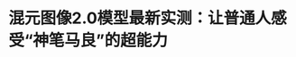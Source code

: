 <!DOCTYPE html>
<html lang="zh-CN">

<head>
    
<title>混元图像2.0模型最新实测：让普通人感受“神笔马良”的超能力_腾讯新闻</title>
<meta name="keywords" content="模型,腾讯,图像,神笔马良,hunyuan,混元,普通人,马良,文生">
<meta name="description" content="腾讯科技特约作者｜晓静      编辑｜萌萌      5月16日，腾讯混元推出Hunyuan Image2.0（混元图像2.0模型），基于超高压缩倍率的图像编解码器，全新扩散架构，实现超快的推理速....">
<meta name="author" content="腾讯网">
<meta name="copyright" content="Copyright 1998 - 2025 Tencent. All Rights Reserved">
<meta property="og:type" content="news" />

<meta property="og:title" content="混元图像2.0模型最新实测：让普通人感受“神笔马良”的超能力_腾讯新闻" />
<meta property="og:description" content="腾讯科技特约作者｜晓静      编辑｜萌萌      5月16日，腾讯混元推出Hunyuan Image2.0（混元图像2.0模型），基于超高压缩倍率的图像编解码器，全新扩散架构，实现超快的推理速...." />
<meta property="og:url" content="https://news.qq.com/rain/a/20250516A04MZ100" />
<meta property="og:image" content="https://inews.gtimg.com/om_ls/OFj_SW35jFhlQgTQyY6bJDlAyAmk3-H6znd0t5gpJsiPQAA_640330/0" />
<meta property="article:author" content="腾讯科技" />
<meta property="article:published_time" content="2025-05-16 12:53:52" />
<meta property="category" content="tech" />

<meta name="baidu-site-verification" content="jJeIJ5X7pP" />
    <meta charset="utf-8" />
<meta http-equiv="X-UA-Compatible" content="IE=Edge" />
<meta name="viewport" content="width=device-width, initial-scale=1, shrink-to-fit=no" />
<link rel="dns-prefetch" href="mat1.gtimg.com">
<link rel="dns-prefetch" href="i.news.qq.com">
<link rel="shortcut icon" href="https://mat1.gtimg.com/qqcdn/qqindex2021/favicon.ico">
<script nomodule="true" src="https://mat1.gtimg.com/qqcdn/qqindex2021/common-static/20240515201444/core3-37-1.min.js"></script>
<script>
  try {
    if (!window.IntersectionObserver) {
      var observerScript = document.createElement('script');
      observerScript.src = "https://mat1.gtimg.com/qqcdn/qqindex2021/common-static/20241024141058/intersection-observer-polyfill.js";
      document.head.appendChild(observerScript);
    }
  } catch (error) {}
</script>

<script>
  try {
    if (!Element.prototype.scrollTo) {
      var scrollScript = document.createElement('script');
      scrollScript.src = "https://mat1.gtimg.com/qqcdn/qqindex2021/common-static/20241025153001/scroll-behavior-polyfill.js";
      document.head.appendChild(scrollScript);
    }
  } catch (error) {}
</script>
<script>
  try {
    if ('scrollRestoration' in window.history) {
      window.history.scrollRestoration = 'manual';
    }
    window.isPcClient = Boolean(window.electron) && (
      window.navigator.userAgent.indexOf('pc-client') > 0 ||
      window.navigator.userAgent.indexOf('TencentNews') > 0
    );
  } catch {}
</script>
<script>
  try {
    if (window.isPcClient) {
      var bodyStyle = document.createElement('style');
      bodyStyle.innerText = 'body{ zoom: 0.95 }';
      document.head.appendChild(bodyStyle);
    }
  } catch {}
</script>
<script>
  window.DATA = {"url":"https://view.inews.qq.com/a/20250516A04MZ100","article_id":"20250516A04MZ100","article_type":"0","title":"混元图像2.0模型最新实测：让普通人感受“神笔马良”的超能力","desc":"腾讯科技特约作者｜晓静      编辑｜萌萌      5月16日，腾讯混元推出Hunyuan Image2.0（混元图像2.0模型），基于超高压缩倍率的图像编解码器，全新扩散架构，实现超快的推理速....","iNewsRecommendLevel":1,"abstract":"腾讯科技特约作者｜晓静      编辑｜萌萌      5月16日，腾讯混元推出Hunyuan Image2.0（混元图像2.0模型），基于超高压缩倍率的图像编解码器，全新扩散架构，实现超快的推理速....","catalog1":"tech","ad_channel_sign":"tech","introduction":"","media":"腾讯科技","media_id":"5540552","pubtime":"2025-05-16 12:53:52","comment_id":"8412280669","political":0,"cmsId":"20250516A04MZ100","cms_id":"20250516A04MZ100","closeAllAd":0,"closeAllFavorite":false,"originContent":{"directory":{"ai_list":[{"desc":"混元图像2.0模型发布","link":"AIPOS_0"},{"desc":"图像生成进入毫秒级时代","link":"AIPOS_1"},{"desc":"普通人的绘画自由","link":"AIPOS_2"},{"desc":"专业画师的生产力工具","link":"AIPOS_3"},{"desc":"实时文生图功能","link":"AIPOS_4"},{"desc":"双画布联动与多图层融合","link":"AIPOS_5"}],"enable":1,"list":null},"text":"\u003cdiv class=\"rich_media_content\"\u003e\u003cdiv style=\"color: rgb(0, 0, 0); text-align: start; text-wrap-mode: wrap\" data-exeditor-arbitrary-box=\"wrap\"\u003e\u003cp\u003e\u003c/p\u003e\u003c/div\u003e\u003cdiv style=\"color: rgb(0, 0, 0); text-align: start; text-wrap-mode: wrap\" data-exeditor-arbitrary-box=\"wrap\"\u003e\u003cp style=\"line-height: 1.15; margin-bottom: 24pt; margin-left: 0pt; margin-right: 0pt; margin-top: 3pt\"\u003e\u003cspan style=\"font-size: 16px\"\u003e\u003cspan style=\"color: rgb(0, 0, 0)\"\u003e\u003c!--IMG_0--\u003e\u003c/span\u003e\u003c/span\u003e\u003c/p\u003e\u003c/div\u003e\u003cp\u003e腾讯科技特约作者｜晓静\u003c/p\u003e\u003cp\u003e编辑｜萌萌\u003c/p\u003e\u003cp\u003e\u003c!--AIPOS_0--\u003e5月16日，腾讯混元推出Hunyuan Image2.0（混元图像2.0模型），基于超高压缩倍率的图像编解码器，全新扩散架构，实现超快的推理速度和超高质量图像生成，极大降低“AI味”。\u003c!--MID_AD_0--\u003e\u003c!--EOP_0--\u003e\u003c/p\u003e\u003c!--MID_ARTICLE_AD_0--\u003e\u003c!--PARAGRAPH_0--\u003e\u003cp\u003e\u003c!--AIPOS_1--\u003e这个模型的诞生，意味着图像生成进入了“毫秒级”时代——“所见即所得”，输入提示词的同时，即可看到图像发生变化，非常震撼。\u003c/p\u003e\u003cp\u003e当前主流文生图模型的最大问题是生成时间长，即使是业内领先的模型，也需要5-10秒才能生成一张图像。\u003c/p\u003e\u003cp\u003e此外，文生图模型普遍存在结果随机性问题，用户通常需要多次生成才能获得满意的结果。\u003c/p\u003e\u003cp\u003e标准的使用流程通常是“输入提示词→等待数秒→查看结果→调整重试”，对于复杂图像，可能需要十余次调整才能得到真正可用的图。\u003c/p\u003e\u003cp\u003e如果能做到“所见即所得”，对产业应用而言，意味着“降本增效”。对个人用户而言，这项技术提供了类似即时设计助手的体验：制作演讲插图、创意宠物照片等任务都可以快速完成。即时反馈机制能让创意连贯，让想法更流畅地表达。\u003c/p\u003e\u003cp data-exeditor-arbitrary-box=\"image-box\"\u003e\u003c!--IMG_1--\u003e\u003c/p\u003e\u003cp style=\"text-align: center\" class=\"qqnews_image_desc\"\u003e\u003cspan style=\"font-size: 14px\"\u003e\u003cspan style=\"color: rgb(102, 102, 102)\"\u003e图：Hunyuan Image2.0在客观评测中超越同类图像生成竞品\u003c/span\u003e\u003c/span\u003e\u003c/p\u003e\u003cp\u003e这个模型的表现究竟如何，有哪些典型的应用场景，腾讯科技也在第一时间进行了实测：\u003c/p\u003e\u003cp\u003e1、 文生图指令遵循的能力很强，能按照文字的改变，实时修改图片中的内容；\u003c/p\u003e\u003cp\u003e2、 图生图有“参考主体”、“参考轮廓”两种模式，用户可以自己设定参考的强度。实现图片的二次编辑能力。但是在实测中，对于轮廓不太清晰的图片，参考轮廓的模式可用性稍差；\u003c!--MID_AD_1--\u003e\u003c!--EOP_1--\u003e\u003c/p\u003e\u003c!--MID_ARTICLE_AD_1--\u003e\u003c!--PARAGRAPH_1--\u003e\u003cp\u003e3、 对专业设计来说，结合画板给线稿进行上色、生成各种风格、调光影，可以及时方便看到效果；\u003c/p\u003e\u003cp\u003e4、 双画布联动中的多图层融合功能，存在一定抽卡概率，需要多次调试（比如主体参考强度、提示词）才能达到比较好的效果。\u003c/p\u003e\u003cp\u003e目前，模型已经开放体验，体验地址：https://hunyuan.tencent.com/。\u003c/p\u003e\u003cp\u003e\u003cstrong\u003e\u003c!--AIPOS_2--\u003e一、普通人实现绘画自由，所思即所见\u003c/strong\u003e\u003c/p\u003e\u003cp\u003e\u003cstrong\u003e1、 文本生成图像：一边打字一边出图\u003c/strong\u003e\u003c/p\u003e\u003cp\u003e毫秒级响应这个词汇比较抽象，在测试中的体验是，随着用户打字输入，实时能够生成我们想要的东西。\u003c/p\u003e\u003cp\u003e比如，我逐渐输入提示词：人像摄影，爱因斯坦，背景是东方明珠电视塔，自拍角度。可以看到，画面是在实时变化的，加入了背景，并在最后切换了拍摄角度。\u003c/p\u003e\u003cp style=\"line-height: 1.15; margin-bottom: 24pt; margin-left: 0pt; margin-top: 3pt\" data-exeditor-arbitrary-box=\"image-box\"\u003e\u003c!--IMG_2--\u003e\u003c/p\u003e\u003cp\u003e人物的表情也可以瞬间改变，比如让爱因斯坦吐舌头：\u003c/p\u003e\u003cp style=\"line-height: 1.15; margin-bottom: 24pt; margin-left: 0pt; margin-top: 3pt\" data-exeditor-arbitrary-box=\"image-box\"\u003e\u003c!--IMG_3--\u003e\u003c/p\u003e\u003cp\u003e下面这个例子，\u003cstrong\u003e连续对画面增加或修改了多个细节\u003c/strong\u003e：一个女生，亚洲面孔，大眼睛，笑容灿烂，长头发，穿中式服装，戴上帽子，手绘风格。\u003c/p\u003e\u003cp\u003e模型都快速实时生成成功，尤其是戴上帽子这个环节，我们看到模型给女孩戴上了类似于蓑笠的帽子，和衣服很搭配，比如并没有生成棒球帽等和图片整体风格“违和”的元素。\u003c/p\u003e\u003cp style=\"line-height: 1.15; margin-bottom: 24pt; margin-left: 0pt; margin-top: 3pt\" data-exeditor-arbitrary-box=\"image-box\"\u003e\u003c!--IMG_4--\u003e\u003c/p\u003e\u003cp\u003e\u003cstrong\u003e2、 图像生成图像：可调节遵循强度\u003c/strong\u003e\u003c/p\u003e\u003cp\u003e除了文字直接生成图片，混元图像2.0也支持上传参考图，通过图生图。\u003c/p\u003e\u003cp\u003e但是，和传统生图模型不同的是，混元图像2.0可以提取主体或轮廓特征，融合文本指令生成新图像。用户可以自由选择参考主体、或参考轮廓两个模式。\u003c/p\u003e\u003cp\u003e如果选择\u003cstrong\u003e参考主体\u003c/strong\u003e，模型将会保持主体的一致性 ，角色、物体在生成中保持特征统一（如脸部，物体等）。而且，还能支持选择“参考强度”，强度越强，模型会越遵循原图主体；强度越弱，越有想象力。\u003c/p\u003e\u003cp style=\"line-height: 1.15; margin-bottom: 24pt; margin-left: 0pt; margin-top: 3pt; text-align: center\" data-exeditor-arbitrary-box=\"image-box\"\u003e\u003c!--IMG_5--\u003e\u003c/p\u003e\u003cp style=\"text-align: center\" class=\"qqnews_image_desc\"\u003e\u003cspan style=\"font-size: 14px\"\u003e\u003cspan style=\"color: rgb(102, 102, 102)\"\u003e图：主体一致输出，从左第一张图表示主体图，后面依次是主体图权重从低到高对应的效果图\u003c/span\u003e\u003c/span\u003e\u003c/p\u003e\u003cp\u003e通过图生图-参考主体这个功能，可以轻松给自己家宠物生成各种“整活儿”图片，比如上传一张猫咪照片，图像参考强度设定为92，让猫咪眼睛变大，在草地上，戴上皇冠。\u003c/p\u003e\u003cp data-exeditor-arbitrary-box=\"image-box\"\u003e\u003c!--IMG_6--\u003e\u003c/p\u003e\u003cp\u003e\u003cstrong\u003e如果选择参考轮廓\u003c/strong\u003e，模型会自动提取图片的轮廓，比如左图的机器猫，会被提取成右图的“线稿”，然后我们还可以根据自己的想法输入提示词进行二次创作。比如给它二次上色，转换风格，搭配背景、光影。\u003c!--MID_AD_2--\u003e\u003c!--EOP_2--\u003e\u003c/p\u003e\u003c!--MID_ARTICLE_AD_2--\u003e\u003c!--PARAGRAPH_2--\u003e\u003cp\u003e但是，这里也发现了一个小缺陷，如果上传毛绒绒的轮廓不清晰的物体，比如上面案例中的小猫，模型就很难提取出轮廓。\u003c/p\u003e\u003cdiv class=\"tableWrapper\" data-exeditor-arbitrary-box=\"wrap\"\u003e\u003cdiv class=\"tableWrapper\"\u003e\u003cdiv style=\"overflow-x: auto\"\u003e\u003ctable\u003e\u003ctbody\u003e\u003ctr style=\"height: 27px\" data-rowheight=\"27\"\u003e\u003ctd style=\"height: 27px; width: 272px\" data-colwidth=\"272\" data-rowheight=\"27\"\u003e\u003cp style=\"line-height: 1.15; margin-bottom: 24pt; margin-left: 0pt; margin-top: 3pt\" data-exeditor-arbitrary-box=\"image-box\"\u003e\u003cimg src=\"https://inews.gtimg.com/news_bt/O-_XaWXmXVagofuohPT-bmlWqxTW813_ozYSgqULv7Ca0AA/0\" data-width=\"253.931\" data-height=\"338.572\" data-exeditor-arbitrary-image=\"inline\" width=\"253.931\" style=\"display: inline-block; max-width: 100%\"/\u003e\u003c/p\u003e\u003c/td\u003e\u003ctd style=\"width: 365px\" data-colwidth=\"365\"\u003e\u003cp style=\"line-height: 1.15; margin-bottom: 24pt; margin-left: 0pt; margin-top: 3pt\" data-exeditor-arbitrary-box=\"image-box\"\u003e\u003cimg src=\"https://inews.gtimg.com/news_bt/Om7n1iibGSS2QwjuwfW1FaY0H3jcbefEnsn24M0yh_Zq8AA/0\" data-width=\"285.001\" data-height=\"469.022\" data-exeditor-arbitrary-image=\"inline\" width=\"285.001\" style=\"display: inline-block; max-width: 100%\"/\u003e\u003c/p\u003e\u003c/td\u003e\u003c/tr\u003e\u003c/tbody\u003e\u003c/table\u003e\u003c/div\u003e\u003c/div\u003e\u003c/div\u003e\u003cp\u003e同样，参考轮廓也可以设定参考的强度，比如下面的例子，左边第一张图表示边缘图，后面依次是轮廓图权重从低到高对应的效果图。\u003c/p\u003e\u003cp style=\"line-height: 1.15; margin-bottom: 24pt; margin-left: 0pt; margin-top: 3pt\" data-exeditor-arbitrary-box=\"image-box\"\u003e\u003c!--IMG_9--\u003e\u003c/p\u003e\u003cp\u003e\u003cstrong\u003e\u003c!--AIPOS_3--\u003e二、 专业画师的生产力工具\u003c/strong\u003e\u003c/p\u003e\u003cp\u003e\u003c!--AIPOS_4--\u003e实时文生图的功能，普通用户可以0门槛上手。如果有设计基础，还可以使用“双画布联动”画笔：左侧勾线，右侧即刻呈现上色预览，将过去“绘制—等待—修改”的创作流程压缩为一气呵成的实时预览。\u003c!--MID_AD_3--\u003e\u003c!--EOP_3--\u003e\u003c/p\u003e\u003c!--MID_ARTICLE_AD_3--\u003e\u003c!--PARAGRAPH_3--\u003e\u003cp\u003e比如下面这个案例，上传一张简单的汽车线稿，用prompt给它加上背景及颜色，迅速能够出现一个效果图片。但是在测试中我们发现，双画布的指令反应速度，可能会比实时文生图稍慢。\u003c/p\u003e\u003cp data-exeditor-arbitrary-box=\"image-box\"\u003e\u003c!--IMG_10--\u003e\u003c/p\u003e\u003cp\u003e还可以实时对图片进行风格的修改，添加小元素，对比和原图的效果。比如下面的例子，通过一张小猫的图片，生成“家居猫、公主猫、古惑仔猫”。\u003c/p\u003e\u003cdiv class=\"tableWrapper\" data-exeditor-arbitrary-box=\"wrap\"\u003e\u003cdiv class=\"tableWrapper\"\u003e\u003cdiv style=\"overflow-x: auto\"\u003e\u003ctable\u003e\u003ctbody\u003e\u003ctr style=\"height: 27px\" data-rowheight=\"27\"\u003e\u003ctd style=\"height: 27px; width: 120px\" data-colwidth=\"120\" data-rowheight=\"27\"\u003e\u003cp style=\"line-height: 1.3; margin-bottom: 3pt; margin-left: 0pt; margin-top: 3pt\"\u003e\u003cspan style=\"letter-spacing: 0pt\"\u003e\u003cspan style=\"font-size: 15px\"\u003e\u003cspan style=\"color: rgb(51, 51, 51)\"\u003e上传图片\u003c/span\u003e\u003c/span\u003e\u003c/span\u003e\u003c/p\u003e\u003c/td\u003e\u003ctd style=\"height: 27px; width: 120px\" data-colwidth=\"120\" data-rowheight=\"27\"\u003e\u003cp style=\"line-height: 1.3; margin-bottom: 3pt; margin-left: 0pt; margin-top: 3pt\"\u003e\u003cspan style=\"letter-spacing: 0pt\"\u003e\u003cspan style=\"font-size: 15px\"\u003e\u003cspan style=\"color: rgb(51, 51, 51)\"\u003eprompt\u003c/span\u003e\u003c/span\u003e\u003c/span\u003e\u003c/p\u003e\u003c/td\u003e\u003ctd style=\"height: 27px; width: 120px\" data-colwidth=\"120\" data-rowheight=\"27\"\u003e\u003cp style=\"line-height: 1.3; margin-bottom: 3pt; margin-left: 0pt; margin-top: 3pt\"\u003e\u003cspan style=\"letter-spacing: 0pt\"\u003e\u003cspan style=\"font-size: 15px\"\u003e\u003cspan style=\"color: rgb(51, 51, 51)\"\u003e画笔描绘\u003c/span\u003e\u003c/span\u003e\u003c/span\u003e\u003c/p\u003e\u003c/td\u003e\u003ctd style=\"height: 27px; width: 120px\" data-colwidth=\"120\" data-rowheight=\"27\"\u003e\u003cp style=\"line-height: 1.3; margin-bottom: 3pt; margin-left: 0pt; margin-top: 3pt\"\u003e\u003cspan style=\"letter-spacing: 0pt\"\u003e\u003cspan style=\"font-size: 15px\"\u003e\u003cspan style=\"color: rgb(51, 51, 51)\"\u003e输出图\u003c/span\u003e\u003c/span\u003e\u003c/span\u003e\u003c/p\u003e\u003c/td\u003e\u003c/tr\u003e\u003ctr style=\"height: 27px\" data-rowheight=\"27\"\u003e\u003ctd style=\"height: 81px; width: 120px\" rowspan=\"3\" data-colwidth=\"120\" data-rowheight=\"27,27,27\"\u003e\u003cp style=\"line-height: 1.3; margin-bottom: 3pt; margin-left: 0pt; margin-top: 3pt\" data-exeditor-arbitrary-box=\"image-box\"\u003e\u003cimg src=\"https://inews.gtimg.com/news_bt/OESCdrUwaCTCD_zL6IMO4XiVsekrhlgzkK2WJ81-UX6_wAA/0\" data-width=\"105.333\" data-height=\"158\" data-exeditor-arbitrary-image=\"inline\" width=\"105.333\" style=\"display: inline-block; max-width: 100%\"/\u003e\u003c/p\u003e\u003c/td\u003e\u003ctd style=\"height: 27px; width: 120px\" data-colwidth=\"120\" data-rowheight=\"27\"\u003e\u003cp style=\"line-height: 1.3; margin-bottom: 3pt; margin-left: 0pt; margin-top: 3pt\"\u003e\u003cspan style=\"letter-spacing: 0pt\"\u003e\u003cspan style=\"font-size: 15px\"\u003e\u003cspan style=\"color: rgb(51, 51, 51)\"\u003e3D毛绒质感的小猫戴着项圈，项圈上有个铃铛，站在家门前\u003c/span\u003e\u003c/span\u003e\u003c/span\u003e\u003c/p\u003e\u003c/td\u003e\u003ctd style=\"height: 27px; width: 120px\" data-colwidth=\"120\" data-rowheight=\"27\"\u003e\u003cp style=\"line-height: 1.3; margin-bottom: 3pt; margin-left: 0pt; margin-top: 3pt\" data-exeditor-arbitrary-box=\"image-box\"\u003e\u003cimg src=\"https://inews.gtimg.com/news_bt/OyD8SkPcGAcW-YP2eVceM-pQucYFZwdBPvYRrq8fcM6KYAA/0\" data-width=\"105.333\" data-height=\"106.106\" data-exeditor-arbitrary-image=\"inline\" width=\"105.333\" style=\"display: inline-block; max-width: 100%\"/\u003e\u003c/p\u003e\u003c/td\u003e\u003ctd style=\"height: 27px; width: 120px\" data-colwidth=\"120\" data-rowheight=\"27\"\u003e\u003cp style=\"line-height: 1.3; margin-bottom: 3pt; margin-left: 0pt; margin-top: 3pt\" data-exeditor-arbitrary-box=\"image-box\"\u003e\u003cimg src=\"https://inews.gtimg.com/news_bt/OxUoAsj--CBSOSB2QnMRmtr9Kg9fQUsj95qkxXBe-FfyoAA/0\" data-width=\"105.333\" data-height=\"105.333\" data-exeditor-arbitrary-image=\"inline\" width=\"105.333\" style=\"display: inline-block; max-width: 100%\"/\u003e\u003c/p\u003e\u003c/td\u003e\u003c/tr\u003e\u003ctr style=\"height: 27px\" data-rowheight=\"27\"\u003e\u003ctd style=\"height: 27px; width: 120px\" data-colwidth=\"120\" data-rowheight=\"27\"\u003e\u003cp style=\"line-height: 1.3; margin-bottom: 3pt; margin-left: 0pt; margin-top: 3pt\"\u003e\u003cspan style=\"letter-spacing: 0pt\"\u003e\u003cspan style=\"font-size: 15px\"\u003e\u003cspan style=\"color: rgb(51, 51, 51)\"\u003e3D毛绒质感的白色小猫，戴着超级闪亮的皇冠，站在玻璃橱窗里，周围都是绚烂的水晶\u003c/span\u003e\u003c/span\u003e\u003c/span\u003e\u003c/p\u003e\u003c/td\u003e\u003ctd style=\"height: 27px; width: 120px\" data-colwidth=\"120\" data-rowheight=\"27\"\u003e\u003cp style=\"line-height: 1.3; margin-bottom: 3pt; margin-left: 0pt; margin-top: 3pt\" data-exeditor-arbitrary-box=\"image-box\"\u003e\u003cimg src=\"https://inews.gtimg.com/news_bt/OvlT2L7A5qGVxdYU5bmJdOy7V5IUCjxOsYvNvx7YKRDpgAA/0\" data-width=\"105.333\" data-height=\"105.846\" data-exeditor-arbitrary-image=\"inline\" width=\"105.333\" style=\"display: inline-block; max-width: 100%\"/\u003e\u003c/p\u003e\u003c/td\u003e\u003ctd style=\"height: 27px; width: 120px\" data-colwidth=\"120\" data-rowheight=\"27\"\u003e\u003cp style=\"line-height: 1.3; margin-bottom: 3pt; margin-left: 0pt; margin-top: 3pt\" data-exeditor-arbitrary-box=\"image-box\"\u003e\u003cimg src=\"https://inews.gtimg.com/news_bt/OOxRP-KCkbTFIrvZGH8rqrwz1tmCVj7YCgD7DaytO7IawAA/0\" data-width=\"105.333\" data-height=\"105.333\" data-exeditor-arbitrary-image=\"inline\" width=\"105.333\" style=\"display: inline-block; max-width: 100%\"/\u003e\u003c/p\u003e\u003c/td\u003e\u003c/tr\u003e\u003ctr style=\"height: 27px\" data-rowheight=\"27\"\u003e\u003ctd style=\"height: 27px; width: 120px\" data-colwidth=\"120\" data-rowheight=\"27\"\u003e\u003cp style=\"line-height: 1.3; margin-bottom: 3pt; margin-left: 0pt; margin-top: 3pt\"\u003e\u003cspan style=\"letter-spacing: 0pt\"\u003e\u003cspan style=\"font-size: 15px\"\u003e\u003cspan style=\"color: rgb(51, 51, 51)\"\u003e3D毛绒质感的黑白猫，耳朵上有金属环，叼着雪茄，纹身，站在巷子里\u003c/span\u003e\u003c/span\u003e\u003c/span\u003e\u003c/p\u003e\u003c/td\u003e\u003ctd style=\"height: 27px; width: 120px\" data-colwidth=\"120\" data-rowheight=\"27\"\u003e\u003cp style=\"line-height: 1.3; margin-bottom: 3pt; margin-left: 0pt; margin-top: 3pt\" data-exeditor-arbitrary-box=\"image-box\"\u003e\u003cimg src=\"https://inews.gtimg.com/news_bt/OZkdjfPd5iyo8HJFJ9OPNf6ZNKHdSp6sJEektu9Y_GbgwAA/0\" data-width=\"105.333\" data-height=\"105.903\" data-exeditor-arbitrary-image=\"inline\" width=\"105.333\" style=\"display: inline-block; max-width: 100%\"/\u003e\u003c/p\u003e\u003c/td\u003e\u003ctd style=\"height: 27px; width: 120px\" data-colwidth=\"120\" data-rowheight=\"27\"\u003e\u003cp style=\"line-height: 1.3; margin-bottom: 3pt; margin-left: 0pt; margin-top: 3pt\" data-exeditor-arbitrary-box=\"image-box\"\u003e\u003cimg src=\"https://inews.gtimg.com/news_bt/OJM-jMwmvyg1khLCkL3JSUvRHRrCRjuk3EeadAidSst9AAA/0\" data-width=\"105.333\" data-height=\"105.333\" data-exeditor-arbitrary-image=\"inline\" width=\"105.333\" style=\"display: inline-block; max-width: 100%\"/\u003e\u003c/p\u003e\u003c/td\u003e\u003c/tr\u003e\u003c/tbody\u003e\u003c/table\u003e\u003c/div\u003e\u003c/div\u003e\u003c!--MID_AD_4--\u003e\u003c!--EOP_4--\u003e\u003c/div\u003e\u003c!--MID_ARTICLE_AD_4--\u003e\u003c!--PARAGRAPH_4--\u003e\u003cp\u003e再比如，将以下这只小狗放到游乐场中，戴上项圈，并转变风格。但是在测试中，我们发现，对于风格的定义会有主观性，有的时候复现的并不是我们脑中想象的样子，可能需要更多的细节进行描述。下面这只陶土风格的小狗，就和我的想象有点差别。\u003c/p\u003e\u003cp style=\"line-height: 1.15; margin-bottom: 24pt; margin-left: 0pt; margin-top: 3pt\" data-exeditor-arbitrary-box=\"image-box\"\u003e\u003c!--IMG_18--\u003e\u003c/p\u003e\u003cp\u003e另外，以下面这只赛博朋克风格的小狗为例，虽然模型能够识别并执行指令，但生成图像中的主体风格转换和元素添加并未完全体现“赛博朋克”的特征，要达到理想的风格效果仍需通过多轮提示词调整。但是与其它模型不同的是，即使需要调整，也能立即看到效果。\u003c/p\u003e\u003cp style=\"line-height: 1.15; margin-bottom: 24pt; margin-left: 0pt; margin-top: 3pt\" data-exeditor-arbitrary-box=\"image-box\"\u003e\u003c!--IMG_19--\u003e\u003c/p\u003e\u003cp\u003e\u003c!--AIPOS_5--\u003e对于设计师来说，还有一个多图层融合的实用功能，支持将多个草图/图片（如人物、配饰）叠加至同一画布，自由DIY，AI 自动协调透视与光影，对应提示词内容，生成融合图像。但是这个功能，存在一定抽卡概率，需要多次调试（比如主体参考强度、提示词）才能达到比较好的效果。\u003c/p\u003e\u003cdiv class=\"tableWrapper\" data-exeditor-arbitrary-box=\"wrap\"\u003e\u003cdiv class=\"tableWrapper\"\u003e\u003cdiv style=\"overflow-x: auto\"\u003e\u003ctable\u003e\u003ctbody\u003e\u003ctr style=\"height: 27px\" data-rowheight=\"27\"\u003e\u003ctd style=\"height: 27px; width: 150px\" data-colwidth=\"150\" data-rowheight=\"27\"\u003e\u003cp style=\"line-height: 1.3; margin-bottom: 3pt; margin-left: 0pt; margin-top: 3pt\"\u003e\u003cspan style=\"letter-spacing: 0pt\"\u003e\u003cspan style=\"font-size: 15px\"\u003e\u003cspan style=\"color: rgb(51, 51, 51)\"\u003eprompt\u003c/span\u003e\u003c/span\u003e\u003c/span\u003e\u003c/p\u003e\u003c/td\u003e\u003ctd style=\"height: 27px; width: 238px\" data-colwidth=\"238\" data-rowheight=\"27\"\u003e\u003cp style=\"line-height: 1.3; margin-bottom: 3pt; margin-left: 0pt; margin-top: 3pt\"\u003e\u003cspan style=\"letter-spacing: 0pt\"\u003e\u003cspan style=\"font-size: 15px\"\u003e\u003cspan style=\"color: rgb(51, 51, 51)\"\u003e上传图片\u003c/span\u003e\u003c/span\u003e\u003c/span\u003e\u003c/p\u003e\u003c/td\u003e\u003ctd style=\"height: 27px; width: 205px\" data-colwidth=\"205\" data-rowheight=\"27\"\u003e\u003cp style=\"line-height: 1.3; margin-bottom: 3pt; margin-left: 0pt; margin-top: 3pt\"\u003e\u003cspan style=\"letter-spacing: 0pt\"\u003e\u003cspan style=\"font-size: 15px\"\u003e\u003cspan style=\"color: rgb(51, 51, 51)\"\u003e输出图\u003c/span\u003e\u003c/span\u003e\u003c/span\u003e\u003c/p\u003e\u003c/td\u003e\u003c/tr\u003e\u003ctr style=\"height: 27px\" data-rowheight=\"27\"\u003e\u003ctd style=\"height: 27px; width: 150px\" data-colwidth=\"150\" data-rowheight=\"27\"\u003e\u003cp style=\"line-height: 1.3; margin-bottom: 3pt; margin-left: 0pt; margin-top: 3pt\"\u003e\u003cspan style=\"letter-spacing: 0pt\"\u003e\u003cspan style=\"font-size: 15px\"\u003e\u003cspan style=\"color: rgb(51, 51, 51)\"\u003e背景是冰川，3D渲染，企鹅\u003c/span\u003e\u003c/span\u003e\u003c/span\u003e\u003c/p\u003e\u003c/td\u003e\u003ctd style=\"width: 238px\" data-colwidth=\"238\"\u003e\u003cp style=\"line-height: 1.3; margin-bottom: 3pt; margin-left: 0pt; margin-top: 3pt\" data-exeditor-arbitrary-box=\"image-box\"\u003e\u003cimg src=\"https://inews.gtimg.com/news_bt/O1D9W-3BAkpn9CmRad2oZj27CulMAbCYIVufMWIanPgXAAA/0\" data-width=\"135.533\" data-height=\"113.197\" data-exeditor-arbitrary-image=\"inline\" width=\"135.533\" style=\"display: inline-block; max-width: 100%\"/\u003e\u003c/p\u003e\u003c/td\u003e\u003ctd style=\"width: 205px\" data-colwidth=\"205\"\u003e\u003cp style=\"line-height: 1.3; margin-bottom: 3pt; margin-left: 0pt; margin-top: 3pt\" data-exeditor-arbitrary-box=\"image-box\"\u003e\u003cimg src=\"https://inews.gtimg.com/news_bt/OST6AMY24Oq6nj0cXKss_5UbhCCz-1Je5mKi0oapO-WfAAA/0\" data-width=\"135.533\" data-height=\"135.533\" data-exeditor-arbitrary-image=\"inline\" width=\"135.533\" style=\"display: inline-block; max-width: 100%\"/\u003e\u003c/p\u003e\u003c/td\u003e\u003c/tr\u003e\u003c/tbody\u003e\u003c/table\u003e\u003c/div\u003e\u003c/div\u003e\u003c/div\u003e\u003cp\u003e但是，对于AI生成图片来说，即使是需要调整，速度快确实能“解千愁”，人类终于不必在等待中消磨创意，甚至让普通人也感受到了“神笔马良”般的超能力。\u003c/p\u003e\u003cdiv powered-by=\"qqnews_ex-editor\"\u003e\u003c/div\u003e\u003cstyle\u003e.rich_media_content{--news-tabel-th-night-color: #444444;--news-font-day-color: #333;--news-font-night-color: #d9d9d9;--news-bottom-distance: 22px}.rich_media_content p:not([data-exeditor-arbitrary-box=image-box]){letter-spacing:.5px;line-height:30px;margin-bottom:var(--news-bottom-distance);word-wrap:break-word}.rich_media_content{color:var(--news-font-day-color);font-size:18px}@media(prefers-color-scheme:dark){body:not([data-weui-theme=light]):not([dark-mode-disable=true]) .rich_media_content p:not([data-exeditor-arbitrary-box=image-box]){letter-spacing:.5px;line-height:30px;margin-bottom:var(--news-bottom-distance);word-wrap:break-word}body:not([data-weui-theme=light]):not([dark-mode-disable=true]) .rich_media_content{color:var(--news-font-night-color)}}.data_color_scheme_dark .rich_media_content p:not([data-exeditor-arbitrary-box=image-box]){letter-spacing:.5px;line-height:30px;margin-bottom:var(--news-bottom-distance);word-wrap:break-word}.data_color_scheme_dark .rich_media_content{color:var(--news-font-night-color)}.data_color_scheme_dark .rich_media_content{font-size:18px}.rich_media_content p[data-exeditor-arbitrary-box=image-box]{margin-bottom:11px}.rich_media_content\u003ediv:not(.qnt-video),.rich_media_content\u003esection{margin-bottom:var(--news-bottom-distance)}.rich_media_content hr{margin-bottom:var(--news-bottom-distance)}.rich_media_content .link_list{margin:0;margin-top:20px;min-height:0!important}.rich_media_content blockquote{background:#f9f9f9;border-left:6px solid #ccc;margin:1.5em 10px;padding:.5em 10px}.rich_media_content blockquote p{margin-bottom:0!important}.data_color_scheme_dark .rich_media_content blockquote{background:#323232}@media(prefers-color-scheme:dark){body:not([data-weui-theme=light]):not([dark-mode-disable=true]) .rich_media_content blockquote{background:#323232}}.rich_media_content ol[data-ex-list]{--ol-start: 1;--ol-list-style-type: decimal;list-style-type:none;counter-reset:olCounter calc(var(--ol-start,1) - 1);position:relative}.rich_media_content ol[data-ex-list]\u003eli\u003e:first-child::before{content:counter(olCounter,var(--ol-list-style-type)) '. ';counter-increment:olCounter;font-variant-numeric:tabular-nums;display:inline-block}.rich_media_content ul[data-ex-list]{--ul-list-style-type: circle;list-style-type:none;position:relative}.rich_media_content ul[data-ex-list].nonUnicode-list-style-type\u003eli\u003e:first-child::before{content:var(--ul-list-style-type) ' ';font-variant-numeric:tabular-nums;display:inline-block;transform:scale(0.5)}.rich_media_content ul[data-ex-list].unicode-list-style-type\u003eli\u003e:first-child::before{content:var(--ul-list-style-type) ' ';font-variant-numeric:tabular-nums;display:inline-block;transform:scale(0.8)}.rich_media_content ol:not([data-ex-list]){padding-left:revert}.rich_media_content ul:not([data-ex-list]){padding-left:revert}.rich_media_content table{display:table;border-collapse:collapse;margin-bottom:var(--news-bottom-distance)}.rich_media_content table th,.rich_media_content table td{word-wrap:break-word;border:1px solid #ddd;white-space:nowrap;padding:2px 5px}.rich_media_content table th{font-weight:700;background-color:#f0f0f0;text-align:left}.rich_media_content table p{margin-bottom:0!important}.data_color_scheme_dark .rich_media_content table th{background:var(--news-tabel-th-night-color)}@media(prefers-color-scheme:dark){body:not([data-weui-theme=light]):not([dark-mode-disable=true]) .rich_media_content table th{background:var(--news-tabel-th-night-color)}}.rich_media_content .qqnews_image_desc,.rich_media_content p[type=om-image-desc]{line-height:20px!important;text-align:center!important;font-size:14px!important;color:#666!important}.rich_media_content div[data-exeditor-arbitrary-box=wrap]:not([data-exeditor-arbitrary-box-special-style]){max-width:100%}.rich_media_content .qqnews-content{--wmfont: 0;--wmcolor: transparent;font-size:var(--wmfont);color:var(--wmcolor);line-height:var(--wmfont)!important;margin-bottom:var(--wmfont)!important}.rich_media_content .qqnews_sign_emphasis{background:#f7f7f7}.rich_media_content .qqnews_sign_emphasis ol{word-wrap:break-word;border:none;color:#5c5c5c;line-height:28px;list-style:none;margin:14px 0 6px;padding:16px 15px 4px}.rich_media_content .qqnews_sign_emphasis p{margin-bottom:12px!important}.rich_media_content .qqnews_sign_emphasis ol\u003eli\u003ep{padding-left:30px}.rich_media_content .qqnews_sign_emphasis ol\u003eli{list-style:none}.rich_media_content .qqnews_sign_emphasis ol\u003eli\u003ep:first-child::before{margin-left:-30px;content:counter(olCounter,decimal) ''!important;counter-increment:olCounter!important;font-variant-numeric:tabular-nums!important;background:#37f;border-radius:2px;color:#fff;font-size:15px;font-style:normal;text-align:center;line-height:18px;width:18px;height:18px;margin-right:12px;position:relative;top:-1px}.data_color_scheme_dark .rich_media_content .qqnews_sign_emphasis{background:#262626}.data_color_scheme_dark .rich_media_content .qqnews_sign_emphasis ol\u003eli\u003ep{color:#a9a9a9}@media(prefers-color-scheme:dark){body:not([data-weui-theme=light]):not([dark-mode-disable=true]) .rich_media_content .qqnews_sign_emphasis{background:#262626}body:not([data-weui-theme=light]):not([dark-mode-disable=true]) .rich_media_content .qqnews_sign_emphasis ol\u003eli\u003ep{color:#a9a9a9}}.rich_media_content h1,.rich_media_content h2,.rich_media_content h3,.rich_media_content h4,.rich_media_content h5,.rich_media_content h6{margin-bottom:var(--news-bottom-distance);font-weight:700}.rich_media_content h1{font-size:20px}.rich_media_content h2,.rich_media_content h3{font-size:19px}.rich_media_content h4,.rich_media_content h5,.rich_media_content h6{font-size:18px}.rich_media_content li:empty{display:none}.rich_media_content ul,.rich_media_content ol{margin-bottom:var(--news-bottom-distance)}.rich_media_content div\u003ep:only-child{margin-bottom:0!important}.rich_media_content .cms-cke-widget-title-wrap p{margin-bottom:0!important}\u003c/style\u003e\u003c/div\u003e","version":"v2"},"originAttribute":{"IMG_0":{"bigOrigUrl":"https://inews.gtimg.com/news_bt/OZgT56G5Oe0QTclh7mKBvAUi56iHUsd9ywcj_selik4KIAA/0","compressUrl":"https://inews.gtimg.com/news_bt/OZgT56G5Oe0QTclh7mKBvAUi56iHUsd9ywcj_selik4KIAA/641","desc":"","fullPic":"1","height":210,"imgurl0":"https://inews.gtimg.com/news_bt/OZgT56G5Oe0QTclh7mKBvAUi56iHUsd9ywcj_selik4KIAA/0","imgurl1000":"https://inews.gtimg.com/news_bt/OZgT56G5Oe0QTclh7mKBvAUi56iHUsd9ywcj_selik4KIAA/1000","islong":0,"origUrl":"https://inews.gtimg.com/news_bt/OZgT56G5Oe0QTclh7mKBvAUi56iHUsd9ywcj_selik4KIAA/641","size":275,"style":"display: inline-block; max-width: 100%; width: 604.733px","thumb":"https://inews.gtimg.com/news_bt/OZgT56G5Oe0QTclh7mKBvAUi56iHUsd9ywcj_selik4KIAA_181x181s/0","url":"https://inews.gtimg.com/news_bt/OZgT56G5Oe0QTclh7mKBvAUi56iHUsd9ywcj_selik4KIAA/641","width":641},"IMG_1":{"bigOrigUrl":"https://inews.gtimg.com/news_bt/OnddS4USCGXmH4D9pPO9LfNl-0WJ18SGvuU0SEqZUt_NwAA/0","compressUrl":"https://inews.gtimg.com/news_bt/OnddS4USCGXmH4D9pPO9LfNl-0WJ18SGvuU0SEqZUt_NwAA/641","desc":"","fullPic":"1","height":361,"imgurl0":"https://inews.gtimg.com/news_bt/OnddS4USCGXmH4D9pPO9LfNl-0WJ18SGvuU0SEqZUt_NwAA/0","imgurl1000":"https://inews.gtimg.com/news_bt/OnddS4USCGXmH4D9pPO9LfNl-0WJ18SGvuU0SEqZUt_NwAA/1000","islong":0,"origUrl":"https://inews.gtimg.com/news_bt/OnddS4USCGXmH4D9pPO9LfNl-0WJ18SGvuU0SEqZUt_NwAA/641","size":256,"style":"display: inline-block; max-width: 100%; width: 1080px","thumb":"https://inews.gtimg.com/news_bt/OnddS4USCGXmH4D9pPO9LfNl-0WJ18SGvuU0SEqZUt_NwAA_181x181s/0","url":"https://inews.gtimg.com/news_bt/OnddS4USCGXmH4D9pPO9LfNl-0WJ18SGvuU0SEqZUt_NwAA/641","width":641},"IMG_10":{"bigOrigUrl":"https://inews.gtimg.com/news_bt/GZ1es-MOtt2iEX8ArTM51aAJSsGTKmu3MaNLvK8JlUhEUAA/641","compressUrl":"https://inews.gtimg.com/news_bt/GZ1es-MOtt2iEX8ArTM51aAJSsGTKmu3MaNLvK8JlUhEUAA/641","desc":"","fullPic":"1","gifSize":1644,"gifUrl":"https://inews.gtimg.com/news_bt/GZ1es-MOtt2iEX8ArTM51aAJSsGTKmu3MaNLvK8JlUhEUAA/0","height":399,"imgurl0":"https://inews.gtimg.com/news_bt/GZ1es-MOtt2iEX8ArTM51aAJSsGTKmu3MaNLvK8JlUhEUAA/0","imgurl1000":"https://inews.gtimg.com/news_bt/GZ1es-MOtt2iEX8ArTM51aAJSsGTKmu3MaNLvK8JlUhEUAA/1000","isGif":1,"islong":0,"origUrl":"https://inews.gtimg.com/news_bt/GZ1es-MOtt2iEX8ArTM51aAJSsGTKmu3MaNLvK8JlUhEUAA/641","size":1644,"style":"display: inline-block; max-width: 100%; width: 604.733px","thumb":"https://inews.gtimg.com/news_bt/GZ1es-MOtt2iEX8ArTM51aAJSsGTKmu3MaNLvK8JlUhEUAA_181x181s/0","url":"https://inews.gtimg.com/news_bt/GZ1es-MOtt2iEX8ArTM51aAJSsGTKmu3MaNLvK8JlUhEUAA/641","width":641},"IMG_18":{"bigOrigUrl":"https://inews.gtimg.com/news_bt/GvpbnFICOMRE6xe5Q64epQXTsoNUxurtrR2WaoSFnGiJMAA/641","compressUrl":"https://inews.gtimg.com/news_bt/GvpbnFICOMRE6xe5Q64epQXTsoNUxurtrR2WaoSFnGiJMAA/641","desc":"","fullPic":"1","gifSize":3068,"gifUrl":"https://inews.gtimg.com/news_bt/GvpbnFICOMRE6xe5Q64epQXTsoNUxurtrR2WaoSFnGiJMAA/0","height":313,"imgurl0":"https://inews.gtimg.com/news_bt/GvpbnFICOMRE6xe5Q64epQXTsoNUxurtrR2WaoSFnGiJMAA/0","imgurl1000":"https://inews.gtimg.com/news_bt/GvpbnFICOMRE6xe5Q64epQXTsoNUxurtrR2WaoSFnGiJMAA/1000","isGif":1,"islong":0,"origUrl":"https://inews.gtimg.com/news_bt/GvpbnFICOMRE6xe5Q64epQXTsoNUxurtrR2WaoSFnGiJMAA/641","size":3068,"style":"display: inline-block; max-width: 100%; width: 604.733px","thumb":"https://inews.gtimg.com/news_bt/GvpbnFICOMRE6xe5Q64epQXTsoNUxurtrR2WaoSFnGiJMAA_181x181s/0","url":"https://inews.gtimg.com/news_bt/GvpbnFICOMRE6xe5Q64epQXTsoNUxurtrR2WaoSFnGiJMAA/641","width":641},"IMG_19":{"bigOrigUrl":"https://inews.gtimg.com/news_bt/GiHiB2FSjGZbUciEnydGIP1ks55PyX93-NoHVmLA62JA4AA/641","compressUrl":"https://inews.gtimg.com/news_bt/GiHiB2FSjGZbUciEnydGIP1ks55PyX93-NoHVmLA62JA4AA/641","desc":"","fullPic":"1","gifSize":1390,"gifUrl":"https://inews.gtimg.com/news_bt/GiHiB2FSjGZbUciEnydGIP1ks55PyX93-NoHVmLA62JA4AA/0","height":404,"imgurl0":"https://inews.gtimg.com/news_bt/GiHiB2FSjGZbUciEnydGIP1ks55PyX93-NoHVmLA62JA4AA/0","imgurl1000":"https://inews.gtimg.com/news_bt/GiHiB2FSjGZbUciEnydGIP1ks55PyX93-NoHVmLA62JA4AA/1000","isGif":1,"islong":0,"origUrl":"https://inews.gtimg.com/news_bt/GiHiB2FSjGZbUciEnydGIP1ks55PyX93-NoHVmLA62JA4AA/641","size":1390,"style":"display: inline-block; max-width: 100%; width: 604.733px","thumb":"https://inews.gtimg.com/news_bt/GiHiB2FSjGZbUciEnydGIP1ks55PyX93-NoHVmLA62JA4AA_181x181s/0","url":"https://inews.gtimg.com/news_bt/GiHiB2FSjGZbUciEnydGIP1ks55PyX93-NoHVmLA62JA4AA/641","width":641},"IMG_2":{"bigOrigUrl":"https://inews.gtimg.com/news_bt/GOHC0DDOgKm6K9ag-N967nO3IRVMupKGJX2t-yZLuwxiIAA/641","compressUrl":"https://inews.gtimg.com/news_bt/GOHC0DDOgKm6K9ag-N967nO3IRVMupKGJX2t-yZLuwxiIAA/641","desc":"","fullPic":"1","gifSize":3942,"gifUrl":"https://inews.gtimg.com/news_bt/GOHC0DDOgKm6K9ag-N967nO3IRVMupKGJX2t-yZLuwxiIAA/0","height":335,"imgurl0":"https://inews.gtimg.com/news_bt/GOHC0DDOgKm6K9ag-N967nO3IRVMupKGJX2t-yZLuwxiIAA/0","imgurl1000":"https://inews.gtimg.com/news_bt/GOHC0DDOgKm6K9ag-N967nO3IRVMupKGJX2t-yZLuwxiIAA/1000","isGif":1,"islong":0,"origUrl":"https://inews.gtimg.com/news_bt/GOHC0DDOgKm6K9ag-N967nO3IRVMupKGJX2t-yZLuwxiIAA/641","size":3942,"style":"display: inline-block; max-width: 100%; width: 604.733px","thumb":"https://inews.gtimg.com/news_bt/GOHC0DDOgKm6K9ag-N967nO3IRVMupKGJX2t-yZLuwxiIAA_181x181s/0","url":"https://inews.gtimg.com/news_bt/GOHC0DDOgKm6K9ag-N967nO3IRVMupKGJX2t-yZLuwxiIAA/641","width":641},"IMG_3":{"bigOrigUrl":"https://inews.gtimg.com/news_bt/GHp_jaF-9Q7LvKaScXQ8SyZ5u33jsnb3jcBOMTQa0DugYAA/641","compressUrl":"https://inews.gtimg.com/news_bt/GHp_jaF-9Q7LvKaScXQ8SyZ5u33jsnb3jcBOMTQa0DugYAA/641","desc":"","fullPic":"1","gifSize":1226,"gifUrl":"https://inews.gtimg.com/news_bt/GHp_jaF-9Q7LvKaScXQ8SyZ5u33jsnb3jcBOMTQa0DugYAA/0","height":521,"imgurl0":"https://inews.gtimg.com/news_bt/GHp_jaF-9Q7LvKaScXQ8SyZ5u33jsnb3jcBOMTQa0DugYAA/0","imgurl1000":"https://inews.gtimg.com/news_bt/GHp_jaF-9Q7LvKaScXQ8SyZ5u33jsnb3jcBOMTQa0DugYAA/1000","isGif":1,"islong":0,"origUrl":"https://inews.gtimg.com/news_bt/GHp_jaF-9Q7LvKaScXQ8SyZ5u33jsnb3jcBOMTQa0DugYAA/641","size":1226,"style":"display: inline-block; max-width: 100%; width: 604.733px","thumb":"https://inews.gtimg.com/news_bt/GHp_jaF-9Q7LvKaScXQ8SyZ5u33jsnb3jcBOMTQa0DugYAA_181x181s/0","url":"https://inews.gtimg.com/news_bt/GHp_jaF-9Q7LvKaScXQ8SyZ5u33jsnb3jcBOMTQa0DugYAA/641","width":641},"IMG_4":{"bigOrigUrl":"https://inews.gtimg.com/news_bt/GZOmgeGG_Nv_PK19JgNG6guXDKaQaI5JM0bkgrMtWp0hkAA/641","compressUrl":"https://inews.gtimg.com/news_bt/GZOmgeGG_Nv_PK19JgNG6guXDKaQaI5JM0bkgrMtWp0hkAA/641","desc":"","fullPic":"1","gifSize":4085,"gifUrl":"https://inews.gtimg.com/news_bt/GZOmgeGG_Nv_PK19JgNG6guXDKaQaI5JM0bkgrMtWp0hkAA/0","height":570,"imgurl0":"https://inews.gtimg.com/news_bt/GZOmgeGG_Nv_PK19JgNG6guXDKaQaI5JM0bkgrMtWp0hkAA/0","imgurl1000":"https://inews.gtimg.com/news_bt/GZOmgeGG_Nv_PK19JgNG6guXDKaQaI5JM0bkgrMtWp0hkAA/1000","isGif":1,"islong":0,"origUrl":"https://inews.gtimg.com/news_bt/GZOmgeGG_Nv_PK19JgNG6guXDKaQaI5JM0bkgrMtWp0hkAA/641","size":4085,"style":"display: inline-block; max-width: 100%; width: 604.733px","thumb":"https://inews.gtimg.com/news_bt/GZOmgeGG_Nv_PK19JgNG6guXDKaQaI5JM0bkgrMtWp0hkAA_181x181s/0","url":"https://inews.gtimg.com/news_bt/GZOmgeGG_Nv_PK19JgNG6guXDKaQaI5JM0bkgrMtWp0hkAA/641","width":641},"IMG_5":{"bigOrigUrl":"https://inews.gtimg.com/news_bt/OKXHOsmT6zW_pP36rxJuUqmb3VU6J75rVH3jATsWXHC-8AA/0","compressUrl":"https://inews.gtimg.com/news_bt/OKXHOsmT6zW_pP36rxJuUqmb3VU6J75rVH3jATsWXHC-8AA/641","desc":"","fullPic":"1","height":128,"imgurl0":"https://inews.gtimg.com/news_bt/OKXHOsmT6zW_pP36rxJuUqmb3VU6J75rVH3jATsWXHC-8AA/0","imgurl1000":"https://inews.gtimg.com/news_bt/OKXHOsmT6zW_pP36rxJuUqmb3VU6J75rVH3jATsWXHC-8AA/1000","islong":0,"origUrl":"https://inews.gtimg.com/news_bt/OKXHOsmT6zW_pP36rxJuUqmb3VU6J75rVH3jATsWXHC-8AA/641","size":409,"style":"display: inline-block; max-width: 100%; width: 604.733px","thumb":"https://inews.gtimg.com/news_bt/OKXHOsmT6zW_pP36rxJuUqmb3VU6J75rVH3jATsWXHC-8AA_181x181s/0","url":"https://inews.gtimg.com/news_bt/OKXHOsmT6zW_pP36rxJuUqmb3VU6J75rVH3jATsWXHC-8AA/641","width":641},"IMG_6":{"bigOrigUrl":"https://inews.gtimg.com/news_bt/G1fFthEY5M7yvS-8ALLuqnM5LAYqwrrIHb-OFxq23DpA0AA/641","compressUrl":"https://inews.gtimg.com/news_bt/G1fFthEY5M7yvS-8ALLuqnM5LAYqwrrIHb-OFxq23DpA0AA/641","desc":"","fullPic":"1","gifSize":3290,"gifUrl":"https://inews.gtimg.com/news_bt/G1fFthEY5M7yvS-8ALLuqnM5LAYqwrrIHb-OFxq23DpA0AA/0","height":494,"imgurl0":"https://inews.gtimg.com/news_bt/G1fFthEY5M7yvS-8ALLuqnM5LAYqwrrIHb-OFxq23DpA0AA/0","imgurl1000":"https://inews.gtimg.com/news_bt/G1fFthEY5M7yvS-8ALLuqnM5LAYqwrrIHb-OFxq23DpA0AA/1000","isGif":1,"islong":0,"origUrl":"https://inews.gtimg.com/news_bt/G1fFthEY5M7yvS-8ALLuqnM5LAYqwrrIHb-OFxq23DpA0AA/641","size":3290,"style":"display: inline-block; max-width: 100%; width: 604.733px","thumb":"https://inews.gtimg.com/news_bt/G1fFthEY5M7yvS-8ALLuqnM5LAYqwrrIHb-OFxq23DpA0AA_181x181s/0","url":"https://inews.gtimg.com/news_bt/G1fFthEY5M7yvS-8ALLuqnM5LAYqwrrIHb-OFxq23DpA0AA/641","width":641},"IMG_9":{"bigOrigUrl":"https://inews.gtimg.com/news_bt/OXeq6WOL_RQOKYuvcQWvIEbv8SK9nyNdoug5bBGrJMIkcAA/0","compressUrl":"https://inews.gtimg.com/news_bt/OXeq6WOL_RQOKYuvcQWvIEbv8SK9nyNdoug5bBGrJMIkcAA/641","desc":"","fullPic":"1","height":91,"imgurl0":"https://inews.gtimg.com/news_bt/OXeq6WOL_RQOKYuvcQWvIEbv8SK9nyNdoug5bBGrJMIkcAA/0","imgurl1000":"https://inews.gtimg.com/news_bt/OXeq6WOL_RQOKYuvcQWvIEbv8SK9nyNdoug5bBGrJMIkcAA/1000","islong":0,"origUrl":"https://inews.gtimg.com/news_bt/OXeq6WOL_RQOKYuvcQWvIEbv8SK9nyNdoug5bBGrJMIkcAA/641","size":425,"style":"display: inline-block; max-width: 100%; width: 604.733px","thumb":"https://inews.gtimg.com/news_bt/OXeq6WOL_RQOKYuvcQWvIEbv8SK9nyNdoug5bBGrJMIkcAA_181x181s/0","url":"https://inews.gtimg.com/news_bt/OXeq6WOL_RQOKYuvcQWvIEbv8SK9nyNdoug5bBGrJMIkcAA/641","width":641}},"selfDeclare":{},"userAddress":"北京","card":{"chlid":"5540552","chlname":"腾讯科技","desc":"腾讯新闻旗下腾讯科技官方账号，在这里读懂科技！","icon":"http://inews.gtimg.com/newsapp_ls/0/14332262234_200200/0","msgEntry":1,"uin":"ec62f28de666888ab91bdc47fb314e166d","update_frequency":"0","vip_desc":"腾讯新闻科技频道官方账号","vip_icon_night":"https://inews.gtimg.com/newsapp_bt/0/1128171011183_4151/0","vip_place":"left","vip_type":"20006","vip_icon":"https://inews.gtimg.com/newsapp_bt/0/1128164013310_1586/0","vip_type_new":"20006","suid":"8QMZ3XxU64wZuTw=","liveInfo":{"roomID":"1450245522","roomStatus":"2","cms_id":"RLV2025051303540800","article_type":"102"},"cpLevel":1},"interationCount":{"like":0,"collect":0,"share":0},"payment_info":{"is_free_to_read":0,"need_pay":0,"pay_type":"","text_free_percent":0},"article_is_pay":false,"payment_column_info_v1":{"is_column_pay":false,"read_count_all":0},"tag_info_item":null,"contentWordsNum":1977,"extraProperty":{"FeedbackDetailDisableInsert":0,"zanSkinType":""},"relateWelfare":{},"aiSwitch":true,"isOversize":false,"videoArr":[]};
</script>
<script>
  window.channelInfo = {"channelConfig":{"channelNav":[{"_auto_id":"1","active_alien_img":"","alien_img":"","channel_id":"news_news_home","is_local":"0","link":"https://www.qq.com","name_cn":"首页","name_en":"home"},{"_auto_id":"2","active_alien_img":"","alien_img":"","channel_id":"news_news_top","is_local":"0","link":"","name_cn":"要闻","name_en":"news"},{"_auto_id":"4","active_alien_img":"","alien_img":"","channel_id":"news_news_bj","is_local":"1","link":"","name_cn":"北京","name_en":"bj"},{"_auto_id":"5","active_alien_img":"","alien_img":"","channel_id":"news_news_finance","is_local":"0","link":"","name_cn":"财经","name_en":"finance"},{"_auto_id":"6","active_alien_img":"","alien_img":"","channel_id":"news_news_tech","is_local":"0","link":"","name_cn":"科技","name_en":"tech"},{"_auto_id":"7","active_alien_img":"","alien_img":"","channel_id":"tv","is_local":"0","link":"https://v.qq.com/channel/tv/?ptag=qqnews","name_cn":"电视剧","name_en":"tv"},{"_auto_id":"8","active_alien_img":"","alien_img":"","channel_id":"news_news_qa","is_local":"0","link":"","name_cn":"热问","name_en":"qa"},{"_auto_id":"9","active_alien_img":"","alien_img":"","channel_id":"news_news_ent","is_local":"0","link":"","name_cn":"娱乐","name_en":"ent"},{"_auto_id":"10","active_alien_img":"","alien_img":"","channel_id":"variety","is_local":"0","link":"https://v.qq.com/channel/variety/?ptag=qqnews","name_cn":"综艺","name_en":"variety"},{"_auto_id":"11","active_alien_img":"","alien_img":"","channel_id":"news_news_sports","is_local":"0","link":"","name_cn":"体育","name_en":"sports"},{"_auto_id":"13","active_alien_img":"","alien_img":"","channel_id":"news_news_nba","is_local":"0","link":"","name_cn":"NBA","name_en":"nba"},{"_auto_id":"14","active_alien_img":"","alien_img":"","channel_id":"news_news_world","is_local":"0","link":"","name_cn":"国际","name_en":"world"},{"_auto_id":"15","active_alien_img":"","alien_img":"","channel_id":"news_news_mil","is_local":"0","link":"","name_cn":"军事","name_en":"milite"},{"_auto_id":"16","active_alien_img":"","alien_img":"","channel_id":"news_news_auto","is_local":"0","link":"","name_cn":"汽车","name_en":"auto"},{"_auto_id":"17","active_alien_img":"","alien_img":"","channel_id":"news_news_house","is_local":"0","link":"","name_cn":"房产","name_en":"house"},{"_auto_id":"18","active_alien_img":"","alien_img":"","channel_id":"news_news_edu","is_local":"0","link":"","name_cn":"教育","name_en":"edu"},{"_auto_id":"19","active_alien_img":"","alien_img":"","channel_id":"news_news_antip","is_local":"0","link":"","name_cn":"健康","name_en":"health"},{"_auto_id":"20","active_alien_img":"","alien_img":"","channel_id":"news_news_video","is_local":"0","link":"","name_cn":"视频","name_en":"video"},{"_auto_id":"21","active_alien_img":"","alien_img":"","channel_id":"news_news_game","is_local":"0","link":"","name_cn":"游戏","name_en":"games"},{"_auto_id":"22","active_alien_img":"","alien_img":"","channel_id":"news_news_nchupin","is_local":"0","link":"","name_cn":"眼界","name_en":"chupin"},{"_auto_id":"24","active_alien_img":"","alien_img":"","channel_id":"news_news_football","is_local":"0","link":"","name_cn":"足球","name_en":"football"},{"_auto_id":"25","active_alien_img":"","alien_img":"","channel_id":"news_news_kepu","is_local":"0","link":"","name_cn":"科学","name_en":"kepu"},{"_auto_id":"26","active_alien_img":"","alien_img":"","channel_id":"news_news_digi","is_local":"0","link":"","name_cn":"数码","name_en":"digi"},{"_auto_id":"28","active_alien_img":"","alien_img":"","channel_id":"ymzx","is_local":"0","link":"https://gamer.qq.com/v2/cloudgame/game/96897?ichannel=txxwpc0Ftxxwpc1","name_cn":"元梦之星","name_en":"news_news_ymzx"},{"_auto_id":"31","active_alien_img":"","alien_img":"","channel_id":"movie","is_local":"0","link":"https://v.qq.com/channel/movie/?ptag=qqnews","name_cn":"电影","name_en":"movie"},{"_auto_id":"32","active_alien_img":"","alien_img":"","channel_id":"news_news_esport","is_local":"0","link":"","name_cn":"电竞","name_en":"esport"},{"_auto_id":"34","active_alien_img":"","alien_img":"","channel_id":"news_news_history","is_local":"0","link":"","name_cn":"历史","name_en":"history"},{"_auto_id":"35","active_alien_img":"","alien_img":"","channel_id":"news_news_baby","is_local":"0","link":"","name_cn":"育儿","name_en":"baby"},{"_auto_id":"36","active_alien_img":"","alien_img":"","channel_id":"hbjy","is_local":"0","link":"https://gp.qq.com/act/a20250421mnqlx/news.shtml","name_cn":"和平精英","name_en":"news_news_hbjy"},{"_auto_id":"37","active_alien_img":"","alien_img":"","channel_id":"cloud_gamer","is_local":"0","link":"https://gamer.qq.com/?ichannel=txxwpc0Ftxxwpc1","name_cn":"云游戏","name_en":"cloud_gamer"},{"_auto_id":"38","active_alien_img":"","alien_img":"","channel_id":"news_news_lic","is_local":"0","link":"","name_cn":"理财","name_en":"finance_licai"},{"_auto_id":"39","active_alien_img":"","alien_img":"","channel_id":"news_news_istock","is_local":"0","link":"","name_cn":"股票","name_en":"finance_stock"},{"_auto_id":"40","active_alien_img":"","alien_img":"","channel_id":"ren_min_shi_pin","is_local":"0","link":"https://news.qq.com/omn/author/8QMd3Hld74cbujbY?tab=om_video","name_cn":"人民视频","name_en":"ren_min_shi_pin"},{"_auto_id":"41","active_alien_img":"","alien_img":"","channel_id":"news_news_weather","is_local":"0","link":"https://tianqi.qq.com/index.htm","name_cn":"天气","name_en":"weather"}]}};
</script>
<script>
  window.articleConfig = {"rightConfig":[{"_auto_id":"1","category_key":"default","modules":"{\"moduleList\":[{\"title\":\"作者其他文章\",\"id\":\"user_article\"},{\"title\":\"精选视频\",\"id\":\"video_album\",\"videoType\":\"tag\",\"videoId\":\"aUepxrtchGM=\",\"isSticky\":0},{\"title\":\"下载条\",\"id\":\"download_banner\",\"isSticky\":1},{\"title\":\"热点榜\",\"id\":\"hot_rank_list\",\"isSticky\":1},{\"title\":\"广告推广\",\"id\":\"ssp_ad_module\",\"category\":\"ad_ssp\",\"loid\":\"109\",\"isSticky\":1},{\"title\":\"广告推广位\",\"id\":\"c2s_ad_module\",\"category\":\"right_c2s\",\"path\":\"QQcom_all_Rectangle-1|QQcom_all_Rectangle-2|QQcom_all_Rectangle-3\",\"isSticky\":1}]}"},{"_auto_id":"2","category_key":"ent","modules":"{\"moduleList\":[{\"title\":\"作者其他文章\",\"id\":\"user_article\"},{\"title\":\"精选视频\",\"id\":\"video_album\",\"videoType\":\"tag\",\"videoId\":\"aUepxrtchGM=\"},{\"title\":\"下载条\",\"id\":\"download_banner\",\"isSticky\":1},{\"title\":\"热点榜\",\"id\":\"hot_rank_list\",\"isSticky\":1},{\"title\":\"广告推广\",\"id\":\"ssp_ad_module\",\"category\":\"ad_ssp\",\"loid\":\"109\",\"isSticky\":1},{\"title\":\"广告推广\",\"id\":\"ssp_ad_module\",\"category\":\"ad_ssp\",\"loid\":\"117\",\"isSticky\":1}]}"},{"_auto_id":"3","category_key":"game","modules":"{\"moduleList\":[{\"title\":\"作者其他文章\",\"id\":\"user_article\"},{\"title\":\"精选视频\",\"id\":\"video_album\",\"videoType\":\"tag\",\"videoId\":\"aUepxrtchGM=\"},{\"title\":\"热门游戏\",\"id\":\"recommend_game\",\"isSticky\":0},{\"title\":\"下载条\",\"id\":\"download_banner\",\"isSticky\":1},{\"title\":\"热点榜\",\"id\":\"hot_rank_list\",\"isSticky\":1},{\"title\":\"广告推广\",\"id\":\"ssp_ad_module\",\"category\":\"ad_ssp\",\"loid\":\"109\",\"isSticky\":1},{\"title\":\"广告推广位\",\"id\":\"c2s_ad_module\",\"category\":\"right_c2s\",\"path\":\"QQcom_all_Rectangle-1|QQcom_all_Rectangle-2|QQcom_all_Rectangle-3\",\"isSticky\":1}]}"},{"_auto_id":"4","category_key":"tech","modules":"{\"moduleList\":[{\"title\":\"作者其他文章\",\"id\":\"user_article\"},{\"title\":\"精选视频\",\"id\":\"video_album\",\"videoType\":\"tag\",\"videoId\":\"aUepxrtchGM=\"},{\"title\":\"下载条\",\"id\":\"download_banner\",\"isSticky\":1},{\"title\":\"热点榜\",\"id\":\"hot_rank_list\",\"isSticky\":1},{\"title\":\"广告推广\",\"id\":\"ssp_ad_module\",\"category\":\"ad_ssp\",\"loid\":\"109\",\"isSticky\":1},{\"title\":\"广告推广位\",\"id\":\"c2s_ad_module\",\"category\":\"right_c2s\",\"path\":\"QQcom_all_Rectangle-1|QQcom_all_Rectangle-2|QQcom_all_Rectangle-3\",\"isSticky\":1}]}"},{"_auto_id":"5","category_key":"finance","modules":"{\"moduleList\":[{\"title\":\"作者其他文章\",\"id\":\"user_article\"},{\"title\":\"精选视频\",\"id\":\"video_album\",\"videoType\":\"tag\",\"videoId\":\"aUepxrtchGM=\"},{\"title\":\"下载条\",\"id\":\"download_banner\",\"isSticky\":1},{\"title\":\"热点榜\",\"id\":\"hot_rank_list\",\"isSticky\":1},{\"title\":\"广告推广\",\"id\":\"ssp_ad_module\",\"category\":\"ad_ssp\",\"loid\":\"109\",\"isSticky\":1},{\"title\":\"广告推广位\",\"id\":\"c2s_ad_module\",\"category\":\"right_c2s\",\"path\":\"QQcom_all_Rectangle-1|QQcom_all_Rectangle-2|QQcom_all_Rectangle-3\",\"isSticky\":1}]}"},{"_auto_id":"6","category_key":"news","modules":"{\"moduleList\":[{\"title\":\"作者其他文章\",\"id\":\"user_article\"},{\"title\":\"精选视频\",\"id\":\"video_album\",\"videoType\":\"tag\",\"videoId\":\"aUepxrtchGM=\"},{\"title\":\"下载条\",\"id\":\"download_banner\",\"isSticky\":1},{\"title\":\"热点榜\",\"id\":\"hot_rank_list\",\"isSticky\":1},{\"title\":\"广告推广\",\"id\":\"ssp_ad_module\",\"category\":\"ad_ssp\",\"loid\":\"109\",\"isSticky\":1},{\"title\":\"广告推广位\",\"id\":\"c2s_ad_module\",\"category\":\"right_c2s\",\"path\":\"QQcom_all_Rectangle-1|QQcom_all_Rectangle-2|QQcom_all_Rectangle-3\",\"isSticky\":1}]}"},{"_auto_id":"7","category_key":"fashion","modules":"{\"moduleList\":[{\"title\":\"作者其他文章\",\"id\":\"user_article\"},{\"title\":\"精选视频\",\"id\":\"video_album\",\"videoType\":\"tag\",\"videoId\":\"aUepxrtchGM=\"},{\"title\":\"下载条\",\"id\":\"download_banner\",\"isSticky\":1},{\"title\":\"热点榜\",\"id\":\"hot_rank_list\",\"isSticky\":1},{\"title\":\"广告推广\",\"id\":\"ssp_ad_module\",\"category\":\"ad_ssp\",\"loid\":\"109\",\"isSticky\":1},{\"title\":\"广告推广位\",\"id\":\"c2s_ad_module\",\"category\":\"right_c2s\",\"path\":\"QQcom_all_Rectangle-1|QQcom_all_Rectangle-2|QQcom_all_Rectangle-3\",\"isSticky\":1}]}"},{"_auto_id":"8","category_key":"sports","modules":"{\"moduleList\":[{\"title\":\"作者其他文章\",\"id\":\"user_article\"},{\"title\":\"精选视频\",\"id\":\"video_album\",\"videoType\":\"tag\",\"videoId\":\"aUepxrtchGM=\"},{\"title\":\"下载条\",\"id\":\"download_banner\",\"isSticky\":1},{\"title\":\"热点榜\",\"id\":\"hot_rank_list\",\"isSticky\":1},{\"title\":\"广告推广\",\"id\":\"ssp_ad_module\",\"category\":\"ad_ssp\",\"loid\":\"109\",\"isSticky\":1},{\"title\":\"广告推广位\",\"id\":\"c2s_ad_module\",\"category\":\"right_c2s\",\"path\":\"QQcom_all_Rectangle-1|QQcom_all_Rectangle-2|QQcom_all_Rectangle-3\",\"isSticky\":1}]}"},{"_auto_id":"9","category_key":"health","modules":"{\"moduleList\":[{\"title\":\"作者其他文章\",\"id\":\"user_article\"},{\"title\":\"精选视频\",\"id\":\"video_album\",\"videoType\":\"tag\",\"videoId\":\"aUepxrtchGM=\"},{\"title\":\"下载条\",\"id\":\"download_banner\",\"isSticky\":1},{\"title\":\"热点榜\",\"id\":\"hot_rank_list\",\"isSticky\":1},{\"title\":\"广告推广\",\"id\":\"ssp_ad_module\",\"category\":\"ad_ssp\",\"loid\":\"109\",\"isSticky\":1},{\"title\":\"广告推广位\",\"id\":\"c2s_ad_module\",\"category\":\"right_c2s\",\"path\":\"QQcom_all_Rectangle-1|QQcom_all_Rectangle-2|QQcom_all_Rectangle-3\",\"isSticky\":1}]}"},{"_auto_id":"10","category_key":"nba","modules":"{\"moduleList\":[{\"title\":\"作者其他文章\",\"id\":\"user_article\"},{\"title\":\"精选视频\",\"id\":\"video_album\",\"videoType\":\"tag\",\"videoId\":\"aUepxrtchGM=\"},{\"title\":\"下载条\",\"id\":\"download_banner\",\"isSticky\":1},{\"title\":\"热点榜\",\"id\":\"hot_rank_list\",\"isSticky\":1},{\"title\":\"广告推广\",\"id\":\"ssp_ad_module\",\"category\":\"ad_ssp\",\"loid\":\"109\",\"isSticky\":1},{\"title\":\"广告推广位\",\"id\":\"c2s_ad_module\",\"category\":\"right_c2s\",\"path\":\"QQcom_all_Rectangle-1|QQcom_all_Rectangle-2|QQcom_all_Rectangle-3\",\"isSticky\":1}]}"},{"_auto_id":"11","category_key":"edu","modules":"{\"moduleList\":[{\"title\":\"作者其他文章\",\"id\":\"user_article\"},{\"title\":\"精选视频\",\"id\":\"video_album\",\"videoType\":\"tag\",\"videoId\":\"aUWpxLNdg2c=\"},{\"title\":\"下载条\",\"id\":\"download_banner\",\"isSticky\":1},{\"title\":\"热点榜\",\"id\":\"hot_rank_list\",\"isSticky\":1},{\"title\":\"广告推广\",\"id\":\"ssp_ad_module\",\"category\":\"ad_ssp\",\"loid\":\"109\",\"isSticky\":1},{\"title\":\"广告推广位\",\"id\":\"c2s_ad_module\",\"category\":\"right_c2s\",\"path\":\"QQcom_all_Rectangle-1|QQcom_all_Rectangle-2|QQcom_all_Rectangle-3\",\"isSticky\":1}]}"},{"_auto_id":"12","category_key":"ad","modules":"{\"moduleList\":[{\"title\":\"广告推广\",\"id\":\"ssp_ad_module\",\"category\":\"ad_ssp\",\"loid\":\"109\",\"isSticky\":1},{\"title\":\"广告推广位\",\"id\":\"c2s_ad_module\",\"category\":\"right_c2s\",\"path\":\"QQcom_all_Rectangle-1|QQcom_all_Rectangle-2|QQcom_all_Rectangle-3\",\"isSticky\":1}]}"}],"tonglanAdConfig":[{"_auto_id":"1","modules":"{\"moduleList\":[{\"title\":\"广告推广位\",\"id\":\"top\",\"category\":\"top_c2s\",\"path\":\"QQcom_all_Width1-1\"},{\"title\":\"广告推广位\",\"id\":\"bottom\",\"category\":\"bottom_c2s\",\"path\":\"QQcom_all_Width1-2\"}]}"}],"bottomConfig":[],"videoAdConfig":[{"_auto_id":"1","normal_time":"10","switch":"1","video_count":"0","video_time":"0"}],"rightGameConfig":[{"_auto_id":"2","desc":"连续登录送游戏钻石，群雄共聚称霸沙城","icon":"https://inews.gtimg.com/newsapp_bt/0/0627161037914_3816/0","link":"https://s.iwan.qq.com/opengame/tenvideo/index.html?hidestatusbar=1&hidetitlebar=1&immersive=1&syswebview=1&landscape=1&gameid=49085&url=https%3A%2F%2Fgz-file.91ninthpalace.com%2Fwzzx%2Findex_tencent_iwan.html%20&ref_ele=90015","name":"王者之心2"},{"_auto_id":"3","desc":"上线送VIP！万人同屏横扫沙城","icon":"https://inews.gtimg.com/newsapp_bt/0/0627155752146_4584/0","link":"https://s.iwan.qq.com/opengame/tenvideo/index.html?hidestatusbar=1&hidetitlebar=1&immersive=1&landscape=1&syswebview=1&gameid=47203&url=https%3A%2F%2Fcqss2login.bigrnet.com%2Fiwan%2Fh5%2Fplay%2Floading&ref_ele=90015","name":"传奇盛世"},{"_auto_id":"4","desc":"超高爆率，经典玩法","icon":"https://inews.gtimg.com/newsapp_bt/0/0627160641137_9103/0","link":"https://s.iwan.qq.com/opengame/tenvideo/index.html?hidestatusbar=1&hidetitlebar=1&immersive=1&syswebview=1&gameid=43803&url=https%3A%2F%2Fsdk.mxzgame.com%2FGames%2Fportal%2F108337%2FTXVApp&ref_ele=90015","name":"新不良人"},{"_auto_id":"6","desc":"超多福利登录即领，海量游戏任你畅玩","icon":"https://inews.gtimg.com/newsapp_bt/0/111315495935_3595/0","link":"https://dldir3.qq.com/minigamefile/webdownloads/QQGameMini_silent_1002020001_cid0.exe","name":"QQ游戏大厅"},{"_auto_id":"7","desc":"纯正经典玩法，欢乐挑战赛火热来袭","icon":"https://inews.gtimg.com/newsapp_bt/0/070918050891_4971/0","link":"https://minigame.qq.com/h5game_frame_test/?appid=200904&ifid=1502020001","name":"欢乐斗地主"},{"_auto_id":"8","desc":"新服大放送，享赚你就来","icon":"https://inews.gtimg.com/newsapp_bt/0/0627154608860_7318/0","link":"https://s.iwan.qq.com/opengame/tenvideo/index.html?hidestatusbar=1&hidetitlebar=1&immersive=1&syswebview=1&landscape=1&gameid=43403&url=https%3A%2F%2Flogin-wxxyx2-bzsc.jikewan.com%2Fgame%2Fcqtxvideo.html&ref_ele=90015","name":"百战沙城"},{"_auto_id":"9","desc":"全新极速版本爽玩！送新武魂转换卡","icon":"https://inews.gtimg.com/newsapp_bt/0/1016115936984_7153/0","link":"https://s.iwan.qq.com/opengame/tenvideo/index.html?hidestatusbar=1&hidetitlebar=1&immersive=1&syswebview=1&gameid=51477&url=https%3A%2F%2Fh5sdk.cdqcwl.com%2Fsdk%2Ftxaiwandefault%2Fce43a6806214ed5b3e2227ca7e99e27a%2F2231&ref_ele=90015","name":"斗罗大陆"},{"_auto_id":"10","desc":"原汁原味，正版授权","icon":"https://inews.gtimg.com/newsapp_bt/0/0627160844946_1794/0","link":"https://s.iwan.qq.com/opengame/tenvideo/index.html?hidetitlebar=1&immersive=1&syswebview=1&landscape=1&gameid=37275&url=https%3A%2F%2Fsdk.mxzgame.com%2FGames%2Fportal%2F100211%2FTXVApp&ref_ele=90015","name":"原始传奇"},{"_auto_id":"11","desc":"登录领神秘巨星，打造巅峰阵容","icon":"https://inews.gtimg.com/newsapp_bt/0/0701170959368_8122/0","link":"https://s.iwan.qq.com/opengame/tenvideo/index.html?hidestatusbar=1&hidetitlebar=1&immersive=1&syswebview=1&gameid=40591&url=https%3A%2F%2Frh.diaigame.com%2Fh5plat%2Fplay%2Fpackage_code%2FP0012462&ref_ele=90015","name":"巅峰冠军足球"},{"_auto_id":"12","desc":"赛季制实时PVP联机对战","icon":"https://inews.gtimg.com/newsapp_bt/0/0701165259701_7142/0","link":"https://s.iwan.qq.com/opengame/tenvideo/index.html?hidestatusbar=1&hidetitlebar=1&immersive=1&syswebview=1&gameid=49634&url=https%3A%2F%2Ffootball.shenshoucdn.com%2Ffootball_new%2Fh5%2Ftxsp%2Findex.html&ref_ele=90015","name":"球场风云"},{"_auto_id":"13","desc":"专注超爽打宝体验","icon":"https://inews.gtimg.com/newsapp_bt/0/0627154956673_3154/0","link":"https://s.iwan.qq.com/opengame/tenvideo/index.html?hidestatusbar=1&hidetitlebar=1&immersive=1&syswebview=1&gameid=41057&url=https%3A%2F%2Fh5apily.fire2333.com%2Fh5sdk%2Ftxshipin%2Findex%2F3200222%2F3200112&ref_ele=90015","name":"传奇至尊"},{"_auto_id":"16","desc":"火爆新服，福利满满","icon":"https://inews.gtimg.com/newsapp_bt/0/0701171307639_4759/0","link":"https://s.iwan.qq.com/opengame/tenvideo/index.html?hidestatusbar=1&hidetitlebar=1&immersive=1&syswebview=1&gameid=50335&url=https%3A%2F%2Fh5-union-cdn.pptgame.cn%2Findex.html%3Ftx_package_id%3D10202%20&ref_ele=90015","name":"火源战纪"},{"_auto_id":"17","desc":"魔幻风格，超大场面","icon":"https://inews.gtimg.com/newsapp_bt/0/0701171500721_6895/0","link":"https://s.iwan.qq.com/opengame/tenvideo/index.html?hidestatusbar=1&hidetitlebar=1&immersive=1&syswebview=1&gameid=33112&url=https%3A%2F%2Fcsjs-tx.ebibi.com%2Fgame%2Fh5iwan-wwzs%2Fmain%2Findex.html&ref_ele=90015","name":"万王之神"},{"_auto_id":"19","desc":"经典神话背景，高清细腻画质","icon":"https://inews.gtimg.com/newsapp_bt/0/0709181543493_4955/0","link":"https://s.iwan.qq.com/opengame/tenvideo/index.html?hidestatusbar=1&hidetitlebar=1&immersive=1&syswebview=1&gameid=39686&url=https%3A%2F%2Fsdk.gz.1253361160.clb.myqcloud.com%2FGames%2Fportal%2F108311%2FTXVApp&ref_ele=90015","name":"凡人神将传"}]};
</script>
<script src="https://mat1.gtimg.com/www/js/emonitor/custom_ed041a23.js" charset="utf-8"></script>
<script>
  try {
    window.emonitorIns = emonitor.create({
      name: 'newsqq_normalArticle',
      atta: {
        name: 'newsqq',
      },
      mode: '007',
    });
  } catch (err) {
    console.warn(err);
  }
</script>
<link href="https://mat1.gtimg.com/qqcdn/qqindex2021/common-static/hel/qqnews-pc-dc_20250515055953/static/css/static.css" rel="stylesheet">

<script>window.__HEL_PRESET_META__={"qqnews-pc-components":{"app":{"id":1366,"name":"qqnews-pc-components","app_group_name":"qqnews-pc-components","proj_ver":{"map":{},"utime":0},"online_version":"qqnews-pc-components_20250512030958","build_version":"qqnews-pc-components_20250515055747","update_at":"2025-05-15T09:58:38.000Z","desc":"set by [init], from container [formal.pc.dc.sz100952] worker [1]"},"version":{"sub_app_name":"qqnews-pc-components","sub_app_version":"qqnews-pc-components_20250515055747","src_map":{"webDirPath":"https://mat1.gtimg.com/qqcdn/qqindex2021/common-static/hel/qqnews-pc-components_20250515055747","htmlIndexSrc":"https://mat1.gtimg.com/qqcdn/qqindex2021/common-static/hel/qqnews-pc-components_20250515055747/index.html","extractMode":"all","iframeSrc":"","chunkCssSrcList":["https://mat1.gtimg.com/qqcdn/qqindex2021/common-static/hel/qqnews-pc-components_20250515055747/static/css/index.css"],"chunkJsSrcList":["https://mat1.gtimg.com/qqcdn/qqindex2021/common-static/hel/qqnews-pc-components_20250515055747/static/js/index.js"],"staticCssSrcList":[],"staticJsSrcList":["https://mat1.gtimg.com/qqcdn/qqindex2021/static/20231212123233/react.production.min.js","https://mat1.gtimg.com/qqcdn/qqindex2021/static/20231212123233/react-dom.production.min.js","https://mat1.gtimg.com/qqcdn/qqindex2021/common-static/hel/hel-base-v16.js"],"relativeCssSrcList":[],"relativeJsSrcList":[],"privCssSrcList":[],"srvModSrcList":[],"headAssetList":[{"tag":"staticScript","append":false,"attrs":{"src":"https://mat1.gtimg.com/qqcdn/qqindex2021/static/20231212123233/react.production.min.js"}},{"tag":"staticScript","append":false,"attrs":{"src":"https://mat1.gtimg.com/qqcdn/qqindex2021/static/20231212123233/react-dom.production.min.js"}},{"tag":"staticScript","append":false,"attrs":{"src":"https://mat1.gtimg.com/qqcdn/qqindex2021/common-static/hel/hel-base-v16.js"}},{"tag":"script","append":true,"attrs":{"src":"https://mat1.gtimg.com/qqcdn/qqindex2021/common-static/hel/qqnews-pc-components_20250515055747/static/js/index.js","defer":""}},{"tag":"link","append":true,"attrs":{"href":"https://mat1.gtimg.com/qqcdn/qqindex2021/common-static/hel/qqnews-pc-components_20250515055747/static/css/index.css","rel":"stylesheet"}}],"bodyAssetList":[]},"update_at":"2025-05-15T09:58:38.000Z","create_at":"2025-05-15T09:58:38.000Z","_worker_id":"1","_is_backup":true}}}</script>
<script>window.__VIEW_PATH__="article.ejs";</script>
</head>

<body id="dc-normal-body">
  <div id="top-nav"></div>
  <div id="topAd"></div>
  <div class="qqweb-pc-content ">
    <div class="content-left">
      <div class="content">
        <div class="left-tool" id="left-tool"></div>
                <div class="content-article">
            <div id="article-column-tag"></div>
            <h1>混元图像2.0模型最新实测：让普通人感受“神笔马良”的超能力</h1>
            <div id="article-author"></div>
            <div id="article-content"></div>
          <div id="article-status"></div>
          <div id="relate-question"></div>
          <div class="recommend-con" id="ArticleBottom"></div>
        </div>
      </div>
      <div id="article-comment"></div>
      <div id="recommend"></div>
      <div id="bottomAd"></div>
      <div id="article-footer"></div>
    </div>
    <div id="content-right" class="content-right"></div>
  </div>
  <div id="go-top"></div>
  <script>
    var navDom = document.getElementById('top-nav');
    if (window.isPcClient && navDom) {
      navDom.style.height = '0';
    }
  </script>
    <script type="text/javascript">
  var TIME_BEFORE_LOAD_CRYSTAL = Date.now();
</script>
<script src="https://mat1.gtimg.com/qqcdn/qqindex2021/advertisement/qqdc/crystal.202504291215.min.js" id="l_qq_com"></script>
<script type="text/javascript">
  if (typeof crystal === 'undefined' && Math.random() <= 1) {
    (function() {
      var TIME_AFTER_LOAD_CRYSTAL = Date.now();
      var img = new Image(1, 1);
      img.src = "//dp3.qq.com/qqcom/?adb=1&dm=new&err=1002&blockjs=" + (TIME_AFTER_LOAD_CRYSTAL - TIME_BEFORE_LOAD_CRYSTAL);
    })();
  }
</script>
    <iframe style="display: none;" src="https://i.news.qq.com/web_backend/getWebPacUid"></iframe>
<script src="https://mat1.gtimg.com/qqcdn/qqindex2021/common-static/20240805160928/react.production.min.js"></script>
<script src="https://mat1.gtimg.com/qqcdn/qqindex2021/common-static/20240805160928/react-dom.production.min.js"></script>
<script src="https://mat1.gtimg.com/qqcdn/qqindex2021/common-static/20241018171503/universal-report.min.js"></script>
<script defer type="text/javascript" src="https://mat1.gtimg.com/qqcdn/qqindex2021/libs/barrier/aria.js?appid=9327b8b06379d9d1728bbfbe2025ef9c" charset="utf-8"></script>
<script defer src="https://t.captcha.qq.com/TCaptcha.js"></script>
<script>document.cookie="hel_err=;path=/;";</script>
<script src="https://mat1.gtimg.com/qqcdn/qqindex2021/common-static/hel/hel-base-v16.js"></script>
<script src="https://mat1.gtimg.com/qqcdn/qqindex2021/common-static/hel/qqnews-pc-hel-entry_20250117174052/static/js/index.js"></script>
<link rel="preload" href="https://mat1.gtimg.com/qqcdn/qqindex2021/common-static/hel/qqnews-pc-dc_20250515055953/static/js/static.js" as="script">
<link rel="preload" href="https://mat1.gtimg.com/qqcdn/qqindex2021/common-static/hel/qqnews-pc-components_20250515055747/static/js/index.js" as="script">
<script>window.loadProject("https://mat1.gtimg.com/qqcdn/qqindex2021/common-static/hel/qqnews-pc-dc_20250515055953/static/js/static.js");</script>
<iframe id="videoFrame" style="display: none;" src="https://video.qq.com/cookie/sync_qqnews.html"></iframe>
</body>

</html>
